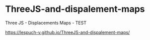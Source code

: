 # ThreeJS-and-dispalement-maps

Three JS - Displacements Maps - TEST


https://lespuch-v.github.io/ThreeJS-and-dispalement-maps/
